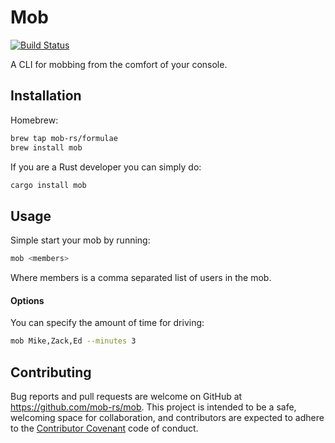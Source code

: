 # Mob

[![Build Status](https://travis-ci.org/mob-rs/mob.svg?branch=master)](https://travis-ci.org/mob-rs/mob)

A CLI for mobbing from the comfort of your console.

## Installation

Homebrew:

```bash
brew tap mob-rs/formulae
brew install mob
```

If you are a Rust developer you can simply do:

```bash
cargo install mob
```

## Usage

Simple start your mob by running:

```bash
mob <members>
```

Where members is a comma separated list of users in the mob.

#### Options

You can specify the amount of time for driving:

```bash
mob Mike,Zack,Ed --minutes 3
```

## Contributing

Bug reports and pull requests are welcome on GitHub at https://github.com/mob-rs/mob.
This project is intended to be a safe, welcoming space for collaboration, and
contributors are expected to adhere to the
[Contributor Covenant](contributor-covenant.org) code of conduct.

